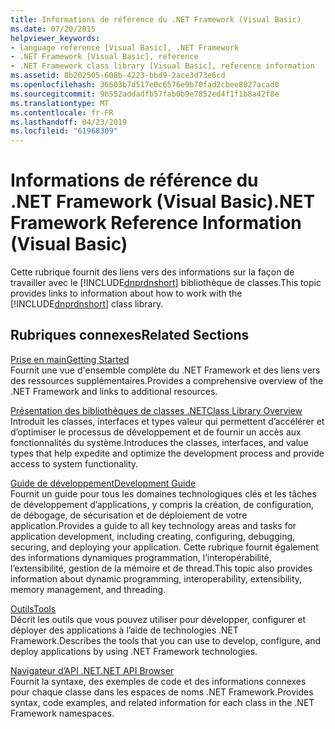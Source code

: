 ```yaml
---
title: Informations de référence du .NET Framework (Visual Basic)
ms.date: 07/20/2015
helpviewer_keywords:
- language reference [Visual Basic], .NET Framework
- .NET Framework [Visual Basic], reference
- .NET Framework class library [Visual Basic], reference information
ms.assetid: 8b202505-608b-4223-bbd9-2ace3d73e6cd
ms.openlocfilehash: 36603b7d517e0c6576e9b70fad2cbee8027acad0
ms.sourcegitcommit: 9b552addadfb57fab0b9e7852ed4f1f1b8a42f8e
ms.translationtype: MT
ms.contentlocale: fr-FR
ms.lasthandoff: 04/23/2019
ms.locfileid: "61968309"
---
```

# <a name="net-framework-reference-information-visual-basic"></a><span data-ttu-id="70b5e-102">Informations de référence du .NET Framework (Visual Basic)</span><span class="sxs-lookup"><span data-stu-id="70b5e-102">.NET Framework Reference Information (Visual Basic)</span></span>
<span data-ttu-id="70b5e-103">Cette rubrique fournit des liens vers des informations sur la façon de travailler avec le [!INCLUDE[dnprdnshort](~/includes/dnprdnshort-md.md)] bibliothèque de classes.</span><span class="sxs-lookup"><span data-stu-id="70b5e-103">This topic provides links to information about how to work with the [!INCLUDE[dnprdnshort](~/includes/dnprdnshort-md.md)] class library.</span></span>  
  
## <a name="related-sections"></a><span data-ttu-id="70b5e-104">Rubriques connexes</span><span class="sxs-lookup"><span data-stu-id="70b5e-104">Related Sections</span></span>  
 [<span data-ttu-id="70b5e-105">Prise en main</span><span class="sxs-lookup"><span data-stu-id="70b5e-105">Getting Started</span></span>](../../framework/get-started/index.md)  
 <span data-ttu-id="70b5e-106">Fournit une vue d'ensemble complète du .NET Framework et des liens vers des ressources supplémentaires.</span><span class="sxs-lookup"><span data-stu-id="70b5e-106">Provides a comprehensive overview of the .NET Framework and links to additional resources.</span></span>  
  
 [<span data-ttu-id="70b5e-107">Présentation des bibliothèques de classes .NET</span><span class="sxs-lookup"><span data-stu-id="70b5e-107">Class Library Overview</span></span>](../../standard/class-library-overview.md)  
 <span data-ttu-id="70b5e-108">Introduit les classes, interfaces et types valeur qui permettent d’accélérer et d’optimiser le processus de développement et de fournir un accès aux fonctionnalités du système.</span><span class="sxs-lookup"><span data-stu-id="70b5e-108">Introduces the classes, interfaces, and value types that help expedite and optimize the development process and provide access to system functionality.</span></span>  
  
 [<span data-ttu-id="70b5e-109">Guide de développement</span><span class="sxs-lookup"><span data-stu-id="70b5e-109">Development Guide</span></span>](../../framework/development-guide.md)  
 <span data-ttu-id="70b5e-110">Fournit un guide pour tous les domaines technologiques clés et les tâches de développement d’applications, y compris la création, de configuration, de débogage, de sécurisation et de déploiement de votre application.</span><span class="sxs-lookup"><span data-stu-id="70b5e-110">Provides a guide to all key technology areas and tasks for application development, including creating, configuring, debugging, securing, and deploying your application.</span></span> <span data-ttu-id="70b5e-111">Cette rubrique fournit également des informations dynamiques programmation, l’interopérabilité, l’extensibilité, gestion de la mémoire et de thread.</span><span class="sxs-lookup"><span data-stu-id="70b5e-111">This topic also provides information about dynamic programming, interoperability, extensibility, memory management, and threading.</span></span>  
  
 [<span data-ttu-id="70b5e-112">Outils</span><span class="sxs-lookup"><span data-stu-id="70b5e-112">Tools</span></span>](../../framework/tools/index.md)  
 <span data-ttu-id="70b5e-113">Décrit les outils que vous pouvez utiliser pour développer, configurer et déployer des applications à l’aide de technologies .NET Framework.</span><span class="sxs-lookup"><span data-stu-id="70b5e-113">Describes the tools that you can use to develop, configure, and deploy applications by using .NET Framework technologies.</span></span>  
  
 [<span data-ttu-id="70b5e-114">Navigateur d’API .NET</span><span class="sxs-lookup"><span data-stu-id="70b5e-114">.NET API Browser</span></span>](../../../api/index.md)  
 <span data-ttu-id="70b5e-115">Fournit la syntaxe, des exemples de code et des informations connexes pour chaque classe dans les espaces de noms .NET Framework.</span><span class="sxs-lookup"><span data-stu-id="70b5e-115">Provides syntax, code examples, and related information for each class in the .NET Framework namespaces.</span></span>
